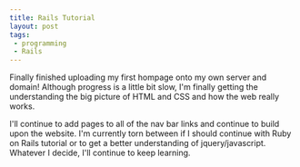 ```yaml
---
title: Rails Tutorial
layout: post
tags: 
 - programming
 - Rails
---
```


Finally finished uploading my first hompage onto my own server and domain! Although progress is a little bit slow, I'm finally getting the understanding the big picture of HTML and CSS and how the web really works.

I'll continue to add pages to all of the nav bar links and continue to build upon the website. I'm currently torn between if I should continue with Ruby on Rails tutorial or to get a better understanding of jquery/javascript. Whatever I decide, I'll continue to keep learning.